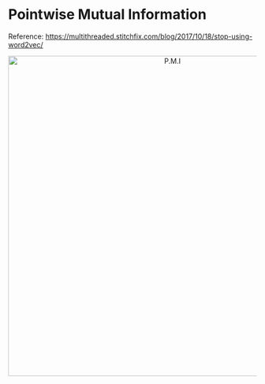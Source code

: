 # Pointwise Mutual Information

Reference: https://multithreaded.stitchfix.com/blog/2017/10/18/stop-using-word2vec/

<p align="center">
  <img src="https://github.com/praveentn/hgwxx7/blob/master/pmi/pmi.gif" width="650" title="P.M.I">
</p>
